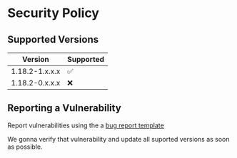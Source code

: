 # Security Policy

## Supported Versions

| Version | Supported          |
| ------- | ------------------ |
| 1.18.2-1.x.x.x   | :white_check_mark: |
| 1.18.2-0.x.x.x   | :x:                |

## Reporting a Vulnerability

Report vulnerabilities using the a [bug report template](https://github.com/ManasMods/ManasCore/issues/new/choose)

We gonna verify that vulnerability and update all suported versions as soon as possible.
